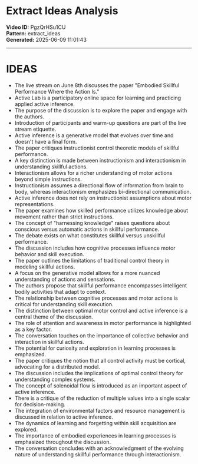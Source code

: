 # Extract Ideas Analysis

**Video ID:** PgzQrHSu1CU  
**Pattern:** extract_ideas  
**Generated:** 2025-06-09 11:01:43  

---

# IDEAS

- The live stream on June 8th discusses the paper "Embodied Skillful Performance Where the Action Is."
- Active Lab is a participatory online space for learning and practicing applied active inference.
- The purpose of the discussion is to explore the paper and engage with the authors.
- Introduction of participants and warm-up questions are part of the live stream etiquette.
- Active inference is a generative model that evolves over time and doesn't have a final form.
- The paper critiques instructionist control theoretic models of skillful performance.
- A key distinction is made between instructionism and interactionism in understanding skillful actions.
- Interactionism allows for a richer understanding of motor actions beyond simple instructions.
- Instructionism assumes a directional flow of information from brain to body, whereas interactionism emphasizes bi-directional communication.
- Active inference does not rely on instructionist assumptions about motor representations.
- The paper examines how skilled performance utilizes knowledge about movement rather than strict instructions.
- The concept of "harnessing knowledge" raises questions about conscious versus automatic actions in skillful performance.
- The debate exists on what constitutes skillful versus unskillful performance.
- The discussion includes how cognitive processes influence motor behavior and skill execution.
- The paper outlines the limitations of traditional control theory in modeling skillful actions.
- A focus on the generative model allows for a more nuanced understanding of actions and sensations.
- The authors propose that skillful performance encompasses intelligent bodily activities that adapt to context.
- The relationship between cognitive processes and motor actions is critical for understanding skill execution.
- The distinction between optimal motor control and active inference is a central theme of the discussion.
- The role of attention and awareness in motor performance is highlighted as a key factor.
- The conversation touches on the importance of collective behavior and interaction in skillful actions.
- The potential for curiosity and exploration in learning processes is emphasized.
- The paper critiques the notion that all control activity must be cortical, advocating for a distributed model.
- The discussion includes the implications of optimal control theory for understanding complex systems.
- The concept of solenoidal flow is introduced as an important aspect of active inference.
- There is a critique of the reduction of multiple values into a single scalar for decision-making.
- The integration of environmental factors and resource management is discussed in relation to active inference.
- The dynamics of learning and forgetting within skill acquisition are explored.
- The importance of embodied experiences in learning processes is emphasized throughout the discussion.
- The conversation concludes with an acknowledgment of the evolving nature of understanding skillful performance through interactionism.